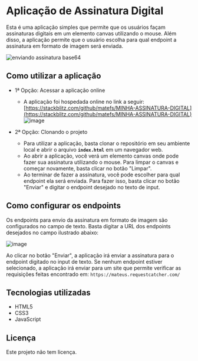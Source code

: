  # **Aplicação de Assinatura Digital**

Esta é uma aplicação simples que permite que os usuários façam assinaturas digitais em um elemento canvas utilizando o mouse. Além disso, a aplicação permite que o usuário escolha para qual endpoint a assinatura em formato de imagem será enviada.

![enviando assinatura base64](https://github.com/matefs/MINHA-ASSINATURA-DIGITAL/assets/30128774/0fb5d703-7b4f-4d13-b8e6-e2183c63df6a)


## **Como utilizar a aplicação**

- 1ª Opção: Acessar a aplicação online

  - A aplicação foi hospedada online no link a seguir: [https://stackblitz.com/github/matefs/MINHA-ASSINATURA-DIGITAL](https://stackblitz.com/github/matefs/MINHA-ASSINATURA-DIGITAL)
![image](https://user-images.githubusercontent.com/30128774/232161922-f6bbcc2e-6910-4f70-b0cb-5c228a86f0d2.png)
 

- 2ª Opção: Clonando o projeto
  - Para utilizar a aplicação, basta clonar o repositório em seu ambiente local e abrir o arquivo **`index.html`** em um navegador web.
  - Ao abrir a aplicação, você verá um elemento canvas onde pode fazer sua assinatura utilizando o mouse. Para limpar o canvas e começar novamente, basta clicar no botão "Limpar".
  - Ao terminar de fazer a assinatura, você pode escolher para qual endpoint ela será enviada. Para fazer isso, basta clicar no botão "Enviar" e digitar o endpoint desejado no texto de input.

## **Como configurar os endpoints**

Os endpoints para envio da assinatura em formato de imagem são configurados no campo de texto. Basta digitar a URL dos endpoints desejados no campo ilustrado abaixo: 

![image](https://user-images.githubusercontent.com/30128774/232162896-353194ce-1164-4410-82ea-9be7477113f2.png)

 

Ao clicar no botão "Enviar", a aplicação irá enviar a assinatura para o endpoint digitado no input de texto. Se nenhum endpoint estiver selecionado, a aplicação irá enviar para um site que permite verificar as requisições feitas encontrado em: `https://mateus.requestcatcher.com/`

## **Tecnologias utilizadas**

- HTML5
- CSS3
- JavaScript

## **Licença**

Este projeto não tem licença. 
